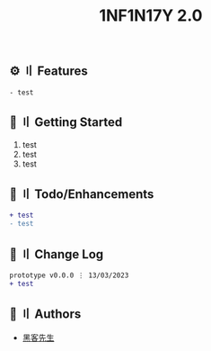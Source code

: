 <p align="center">

  <h1 align="center">1NF1N17Y 2.0</h1>
</p>
<br>

## <a></a>:gear: 〢 Features ##

```shell
- test
```

## <a></a>:file_folder: 〢 Getting Started ##

1. test
2. test
3. test


## <a></a>:pushpin: 〢 Todo/Enhancements ##

```diff
+ test
- test
```


## <a></a>:thought_balloon: 〢 Change Log ##

```diff
prototype v0.0.0 ⋮ 13/03/2023
+ test
```

## <a></a>👤 〢 Authors ##

- [黑客先生](https://discord.com/users/1069291785685307392)
